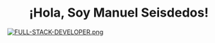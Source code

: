 ## <h1 align="center"> ¡Hola, Soy Manuel Seisdedos! </h1>

[![FULL-STACK-DEVELOPER.png](https://i.postimg.cc/L40JJD3s/FULL-STACK-DEVELOPER.png)](https://postimg.cc/xqMf7K7r)
